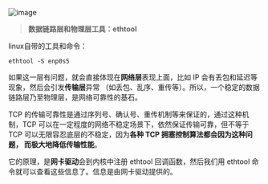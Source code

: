 ![image](https://github.com/user-attachments/assets/c247c4aa-16cf-47b7-b93e-23763b473416)

> **数据链路层和物理层工具：ethtool**

linux自带的工具和命令：

```
ethtool -S enp0s5
```

如果这一层有问题，就会直接体现在**网络层**表现上面，比如 IP 会有丢包和延迟等现象，然后会引发**传输层**异常 （如丢包、乱序、重传等）。所以，一个稳定的数据链路层乃至物理层，是网络可靠性的基石。

TCP 的传输可靠性是通过序列号、确认号、重传机制等来保证的，通过这种机制，TCP 可以在一定程度的网络不稳定场景下，依然保证传输可靠，但不等于 TCP 可以无限容忍底层的不稳定，因为**各种 TCP 拥塞控制算法都会因为这种问题， 而极大地降低传输性能**。

它的原理，是**网卡驱动**会到内核中注册 ethtool 回调函数，然后我们用 ethtool 命令就可以查看这些信息了。信息是由网卡驱动提供的。